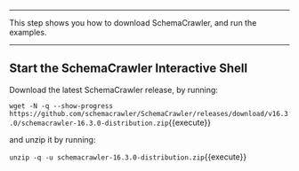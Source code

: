 -----

This step shows you how to download SchemaCrawler, and run the examples.

-----

## Start the SchemaCrawler Interactive Shell

Download the latest SchemaCrawler release, by running:

`wget -N -q --show-progress  https://github.com/schemacrawler/SchemaCrawler/releases/download/v16.3.0/schemacrawler-16.3.0-distribution.zip`{{execute}}

and unzip it by running:

`unzip -q -u schemacrawler-16.3.0-distribution.zip`{{execute}}
